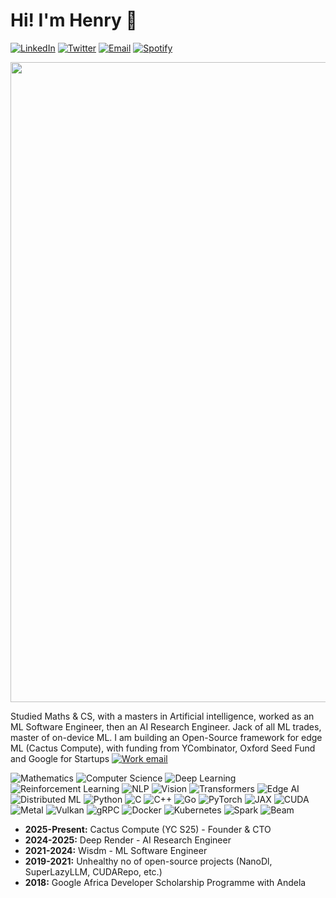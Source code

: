 # Hi! I'm Henry 👋

[![LinkedIn][linkedin-shield]][linkedin-url]
[![Twitter][twitter-shield]][twitter-url]
[![Email][gmail1-shield]][gmail1-url]
[![Spotify][spotify-shield]][spotify-url]

[gmail1-shield]: https://img.shields.io/badge/Gmail-555?style=for-the-badge&logo=gmail&logoColor=white
[gmail1-url]: ndubuakuhenry@gmail.com

[linkedin-shield]: https://img.shields.io/badge/-LinkedIn-black.svg?style=for-the-badge&logo=linkedin&colorB=555
[linkedin-url]: https://linkedin.com/in/henry-ndubuaku-7b6350b8

[twitter-shield]: https://img.shields.io/badge/Twitter-555?style=for-the-badge&logo=twitter&logoColor=555
[twitter-url]: https://twitter.com/hmunachii

[spotify-shield]: https://img.shields.io/badge/Spotify-1ED760?style=for-the-badge&logo=spotify&logoColor=white
[spotify-url]: https://open.spotify.com/playlist/656vFNTyI2ZDsxgdQFaPHA?si=c2ff4aa84f6d42c4


<p align="center">
  <img src="assets/banner.gif" width=1024>
</p>


Studied Maths & CS, with a masters in Artificial intelligence, worked as an ML Software Engineer, then an AI Research Engineer. Jack of all ML trades, master of on-device ML. I am building an Open-Source framework for edge ML (Cactus Compute), with funding from YCombinator, Oxford Seed Fund and Google for Startups [![Work email][gmail2-shield]][gmail-url] 

[gmail2-shield]: https://img.shields.io/badge/henry@cactuscompute.-555?style=flat
[gmail-url]: mailto:henry@cactuscompute.com
 
![Mathematics](https://img.shields.io/badge/Mathematics-008080?style=for-the-badge&logo=latex&logoColor=white)
![Computer Science](https://img.shields.io/badge/Computer_Science-2E8B57?style=for-the-badge&logo=code&logoColor=white)
![Deep Learning](https://img.shields.io/badge/Deep_Learning-663399?style=for-the-badge&logo=tensorflow&logoColor=white)
![Reinforcement Learning](https://img.shields.io/badge/Reinforcement_Learning-FF4500?style=for-the-badge&logo=gamepad&logoColor=white)
![NLP](https://img.shields.io/badge/NLP-4169E1?style=for-the-badge&logo=language&logoColor=white)
![Vision](https://img.shields.io/badge/Vision-000000?style=for-the-badge&logo=camera&logoColor=white)
![Transformers](https://img.shields.io/badge/Transformers-FF9900?style=for-the-badge&logo=huggingface&logoColor=white)
![Edge AI](https://img.shields.io/badge/Edge_AI-008080?style=for-the-badge&logo=android&logoColor=white)
![Distributed ML](https://img.shields.io/badge/Distributed_ML-326CE5?style=for-the-badge&logo=kubernetes&logoColor=white)
![Python](https://img.shields.io/badge/Python-3776AB?style=for-the-badge&logo=python&logoColor=white)
![C](https://img.shields.io/badge/C-A8B9CC?style=for-the-badge&logo=c&logoColor=white)
![C++](https://img.shields.io/badge/C++-00599C?style=for-the-badge&logo=cplusplus&logoColor=white)
![Go](https://img.shields.io/badge/Go-00ADD8?style=for-the-badge&logo=go&logoColor=white)
![PyTorch](https://img.shields.io/badge/PyTorch-EE4C2C?style=for-the-badge&logo=pytorch&logoColor=white)
![JAX](https://img.shields.io/badge/JAX-4285F4?style=for-the-badge&logo=jax&logoColor=white)
![CUDA](https://img.shields.io/badge/CUDA-2378C6?style=for-the-badge&logo=cuda&logoColor=white)
![Metal](https://img.shields.io/badge/Metal-8A8A8A?style=for-the-badge&logo=apple&logoColor=white)
![Vulkan](https://img.shields.io/badge/Vulkan-4666B0?style=for-the-badge&logo=vulkan&logoColor=white)
![gRPC](https://img.shields.io/badge/gRPC-8A2BE2?style=for-the-badge&logo=grpc&logoColor=white)
![Docker](https://img.shields.io/badge/Docker-2496ED?style=for-the-badge&logo=docker&logoColor=white)
![Kubernetes](https://img.shields.io/badge/Kubernetes-326CE5?style=for-the-badge&logo=kubernetes&logoColor=white)
![Spark](https://img.shields.io/badge/Spark-E25A1C?style=for-the-badge&logo=apache-spark&logoColor=white)
![Beam](https://img.shields.io/badge/Beam-F9BF3B?style=for-the-badge&logo=apache-beam&logoColor=white)

- **2025-Present:** Cactus Compute (YC S25) - Founder & CTO
- **2024-2025:** Deep Render - AI Research Engineer 
- **2021-2024:** Wisdm - ML Software Engineer 
- **2019-2021:** Unhealthy no of open-source projects (NanoDl, SuperLazyLLM, CUDARepo, etc.)
- **2018:** Google Africa Developer Scholarship Programme with Andela